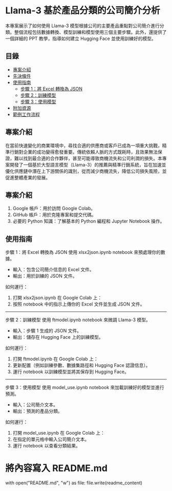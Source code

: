 # Llama-3 基於產品分類的公司簡介分析

本專案展示了如何使用 Llama-3 模型根據公司的主要產品重點對公司簡介進行分類。整個流程包括數據轉換、模型訓練和模型使用三個主要步驟。此外，還提供了一個詳細的 PPT 教學，指導如何建立 Hugging Face 並使用訓練好的模型。

## 目錄

- [專案介紹](#專案介紹)
- [先決條件](#先決條件)
- [使用指南](#使用指南)
  - [步驟 1：將 Excel 轉換為 JSON](#步驟-1將-excel-轉換為-json)
  - [步驟 2：訓練模型](#步驟-2訓練模型)
  - [步驟 3：使用模型](#步驟-3使用模型)
- [附加資源](#附加資源)
- [範例工作流程](#範例工作流程)


## 專案介紹
在當前快速變化的商業環境中，尋找合適的供應商或客戶已成為一項重大挑戰，精準行銷對企業的成功變得愈發重要。傳統依賴人脈的方式既耗時，且效果無法保證，難以找到最合適的合作夥伴，甚至可能導致商機流失和公司利潤的損失。本專案開發了一個基於大型語言模型（Llama-3）的推薦與精準行銷系統，旨在加速並優化供應鏈中潛在上下游關係的識別，從而減少商機流失，降低公司損失風險，並促進整體產業的發展。

## 專案介紹
1. Google 帳戶：用於訪問 Google Colab。
2. GitHub 帳戶：用於克隆專案和提交代碼。
3. 必要的 Python 知識：了解基本的 Python 編程和 Jupyter Notebook 操作。

## 使用指南
步驟 1：將 Excel 轉換為 JSON
使用 xlsx2json.ipynb notebook 來預處理你的數據。
 - 輸入：包含公司簡介信息的 Excel 文件。
 - 輸出：用於訓練的 JSON 文件。

如何運行：
1. 打開 xlsx2json.ipynb 在 Google Colab 上：
2. 按照 notebook 中的指示上傳你的 Excel 文件並生成 JSON 文件。

---

步驟 2：訓練模型
使用 ftmodel.ipynb notebook 來微調 Llama-3 模型。
 - 輸入：步驟 1 生成的 JSON 文件。
 - 輸出：儲存在 Hugging Face 上的訓練模型。

如何運行：
1. 打開 ftmodel.ipynb 在 Google Colab 上：
2. 更新配置（例如訓練參數、數據集路徑和 Hugging Face 認證信息）。
3. 運行 notebook 以訓練模型並將其保存到 Hugging Face。

---

步驟 3：使用模型
使用 model_use.ipynb notebook 來加載訓練好的模型並進行預測。
 - 輸入：公司簡介文本。
 - 輸出：預測的產品分類。

如何運行：
1. 打開 model_use.ipynb 在 Google Colab 上：
2. 在指定的單元格中輸入公司簡介文本。
3. 運行 notebook 以查看分類結果。

# 將內容寫入 README.md
with open("README.md", "w") as file:
    file.write(readme_content)

